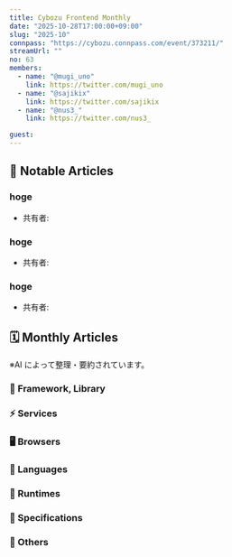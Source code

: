 ```yaml
---
title: Cybozu Frontend Monthly
date: "2025-10-28T17:00:00+09:00"
slug: "2025-10"
connpass: "https://cybozu.connpass.com/event/373211/"
streamUrl: ""
no: 63
members:
  - name: "@mugi_uno"
    link: https://twitter.com/mugi_uno
  - name: "@sajikix"
    link: https://twitter.com/sajikix
  - name: "@nus3_"
    link: https://twitter.com/nus3_

guest:
---
```


## 👀 Notable Articles

### hoge

- 共有者:

### hoge

- 共有者:

### hoge

- 共有者:

## 🗓 Monthly Articles

※AI によって整理・要約されています。

### 📖 Framework, Library

### ⚡️ Services

### 🖥 Browsers

### 💬 Languages

### 🤖 Runtimes

### 📝 Specifications

### 🦆 Others
